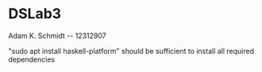 # DSLab3
Adam K. Schmidt -- 12312907

"sudo apt install haskell-platform" should be sufficient to install all required dependencies
